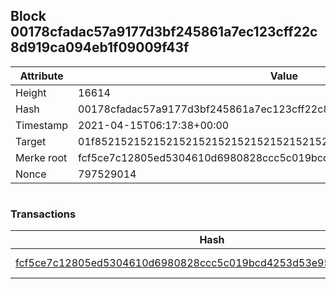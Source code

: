 ## Block 00178cfadac57a9177d3bf245861a7ec123cff22c8d919ca094eb1f09009f43f

Attribute | Value
--- | ---
Height | 16614
Hash | 00178cfadac57a9177d3bf245861a7ec123cff22c8d919ca094eb1f09009f43f
Timestamp | 2021-04-15T06:17:38+00:00
Target | 01f8521521521521521521521521521521521521521521521521521521521521
Merke root | fcf5ce7c12805ed5304610d6980828ccc5c019bcd4253d53e95772a24cfa5e97
Nonce | 797529014

```

```

### Transactions

Hash | Amount
--- | ---
[fcf5ce7c12805ed5304610d6980828ccc5c019bcd4253d53e95772a24cfa5e97](fcf5ce7c12805ed5304610d6980828ccc5c019bcd4253d53e95772a24cfa5e97.md) | 10.00000000 SKEPTI 
